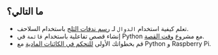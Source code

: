 ## ما التالي؟

- تعلم كيفية استخدام `الدوال` لـ [رسم ندفات الثلج](https://projects.raspberrypi.org/en/projects/turtle-snowflakes/) باستخدام السلاحف. 
- إنشاء قصص تفاعلية باستخدام `قائمة` في Python مع مشروع [وقت القصة](https://projects.raspberrypi.org/en/projects/storytime/). 
- قم بخطواتك الأولى [للتحكم في الكائنات المادية](https://projects.raspberrypi.org/en/projects/physical-computing) مع Python و Raspberry Pi.